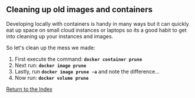## Cleaning up old images and containers
Developing locally with containers is handy in many ways but it can quickly eat up space on small cloud instances or laptops so its a good habit to get into cleaning up your instances and images. 

So let's clean up the mess we made:

 1. First execute the command: **`docker container prune`**
 2. Next run: **`docker image prune`**
 4. Lastly, run **`docker image prune -a`** and note the difference...
 4. Now run: **`docker volume prune`**


[Return to the Index](https://github.com/Burwood/containers101/blob/azure/containers_lab/azure/README.md)
